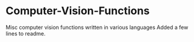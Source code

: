 # Computer-Vision-Functions
Misc computer vision functions written in various languages
Added a few lines to readme.
